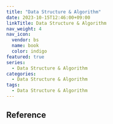 ```yaml
---
title: "Data Structure & Algorithm"
date: 2023-10-15T12:46:00+09:00
linkTitle: Data Structure & Algorithm
nav_weight: 4
nav_icon:
  vendor: bs
  name: book
  color: indigo
featured: true
series:
  - Data Structure & Algorithm
categories:
  - Data Structure & Algorithm
tags:
  - Data Structure & Algorithm
---
```


## Reference
